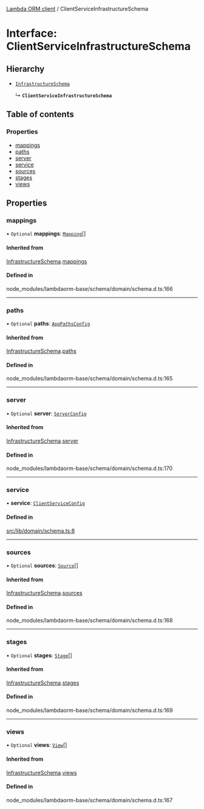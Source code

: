 [Lambda ORM client](../README.md) / ClientServiceInfrastructureSchema

# Interface: ClientServiceInfrastructureSchema

## Hierarchy

- [`InfrastructureSchema`](InfrastructureSchema.md)

  ↳ **`ClientServiceInfrastructureSchema`**

## Table of contents

### Properties

- [mappings](ClientServiceInfrastructureSchema.md#mappings)
- [paths](ClientServiceInfrastructureSchema.md#paths)
- [server](ClientServiceInfrastructureSchema.md#server)
- [service](ClientServiceInfrastructureSchema.md#service)
- [sources](ClientServiceInfrastructureSchema.md#sources)
- [stages](ClientServiceInfrastructureSchema.md#stages)
- [views](ClientServiceInfrastructureSchema.md#views)

## Properties

### mappings

• `Optional` **mappings**: [`Mapping`](Mapping.md)[]

#### Inherited from

[InfrastructureSchema](InfrastructureSchema.md).[mappings](InfrastructureSchema.md#mappings)

#### Defined in

node_modules/lambdaorm-base/schema/domain/schema.d.ts:166

___

### paths

• `Optional` **paths**: [`AppPathsConfig`](AppPathsConfig.md)

#### Inherited from

[InfrastructureSchema](InfrastructureSchema.md).[paths](InfrastructureSchema.md#paths)

#### Defined in

node_modules/lambdaorm-base/schema/domain/schema.d.ts:165

___

### server

• `Optional` **server**: [`ServerConfig`](ServerConfig.md)

#### Inherited from

[InfrastructureSchema](InfrastructureSchema.md).[server](InfrastructureSchema.md#server)

#### Defined in

node_modules/lambdaorm-base/schema/domain/schema.d.ts:170

___

### service

• **service**: [`ClientServiceConfig`](ClientServiceConfig.md)

#### Defined in

[src/lib/domain/schema.ts:8](https://github.com/lambda-orm/lambdaorm-client-node/blob/94c96ec28de1a2050723593cb991dc0ebf39ded6/src/lib/domain/schema.ts#L8)

___

### sources

• `Optional` **sources**: [`Source`](Source.md)[]

#### Inherited from

[InfrastructureSchema](InfrastructureSchema.md).[sources](InfrastructureSchema.md#sources)

#### Defined in

node_modules/lambdaorm-base/schema/domain/schema.d.ts:168

___

### stages

• `Optional` **stages**: [`Stage`](Stage.md)[]

#### Inherited from

[InfrastructureSchema](InfrastructureSchema.md).[stages](InfrastructureSchema.md#stages)

#### Defined in

node_modules/lambdaorm-base/schema/domain/schema.d.ts:169

___

### views

• `Optional` **views**: [`View`](View.md)[]

#### Inherited from

[InfrastructureSchema](InfrastructureSchema.md).[views](InfrastructureSchema.md#views)

#### Defined in

node_modules/lambdaorm-base/schema/domain/schema.d.ts:167
